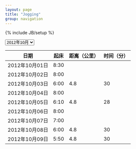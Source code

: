 ```yaml
---
layout: page
title: "Jogging"
group: navigation
---
```

{% include JB/setup %}
<script language="JavaScript"> 
<!-- 
var vis = 'j1210';
function change(){ 
		    vis=document.getElementById('jogging').value; 
			var j1209 = document.getElementById('j1209'); 
			var j1210 = document.getElementById('j1210');
			if(vis=='j1209'){ 
					j1209.style.display = 'block'; 
					j1210.style.display = 'none'; 
					vis = 'j1209';
			}else if(vis=='j1210'){ 
					j1209.style.display = 'none'; 
					j1210.style.display = 'block'; 
					vis = 'j1210'; 
			}else{ 
					j1209.style.display = 'none'; 
					j1210.style.display = 'block'; 
			} 
} 

//-->
</script>

<div id="selectbox">
<select id="jogging" onchange="change()">
<option value="j1209">2012年09月</option>
<option value="j1210" selected="selected">2012年10月</option>
</select>
</div>
<p />
<div id = "j1209" style = "display:none;">
<section class="jogging">
  <table>
    <thead>
	  <tr>
	    <th>日期</th>
	    <th>起床</th>
	    <th>距离（公里）</th>
	    <th>时间（分）</th>
	  </tr>
	</thead>
	<tbody>
	  <tr>
	    <td>2012年09月01日</td>
	    <td>5:45</td>
	    <td></td>
        <td></td>
	  </tr>
	  <tr>
	    <td>2012年09月02日</td>
	    <td>7:00</td>
	    <td></td>
        <td></td>
	  </tr>
	  <tr>
	    <td>2012年09月03日</td>
	    <td>5:00</td>
	    <td></td>
        <td></td>
	  </tr>
	  <tr>
	    <td>2012年09月04日</td>
	    <td>6:15</td>
	    <td>4.8</td>
        <td>30</td>
	  </tr>
	  <tr>
	    <td>2012年09月05日</td>
	    <td>5:30</td>
	    <td>4.5</td>
        <td>30</td>
	  </tr>
	  <tr>
	    <td>2012年09月06日</td>
	    <td>5:55</td>
	    <td>7.2</td>
        <td>50</td>
	  </tr>
	  <tr>
	    <td>2012年09月07日</td>
	    <td>6:05</td>
	    <td>4.8</td>
        <td>31</td>
	  </tr>
	  <tr>
	    <td>2012年09月08日</td>
	    <td>6:10</td>
	    <td>8.8</td>
        <td>60</td>
	  </tr>
	  <tr>
	    <td>2012年09月09日</td>
	    <td>5:40</td>
	    <td>6.0</td>
        <td>36</td>
	  </tr>
	  <tr>
	    <td>2012年09月10日</td>
	    <td>6:30</td>
	    <td></td>
        <td></td>
	  </tr>
	  <tr>
	    <td>2012年09月11日</td>
	    <td>5:50</td>
	    <td>5.2</td>
        <td>30</td>
	  </tr>
	  <tr>
	    <td>2012年09月12日</td>
	    <td>7:00</td>
	    <td>4.8</td>
        <td>30</td>
	  </tr>
	  <tr>
	    <td>2012年09月13日</td>
	    <td>5:35</td>
	    <td>4.0</td>
        <td>30</td>
	  </tr>
	  <tr>
	    <td>2012年09月14日</td>
	    <td>5:25</td>
	    <td>4.8</td>
        <td>30</td>
	  </tr>
	  <tr>
	    <td>2012年09月15日</td>
	    <td></td>
	    <td></td>
        <td></td>
	  </tr>
	  <tr>
	    <td>2012年09月16日</td>
	    <td>6:30</td>
	    <td></td>
        <td></td>
	  </tr>
	  <tr>
	    <td>2012年09月17日</td>
	    <td>6:00</td>
	    <td></td>
        <td></td>
	  </tr>
	  <tr>
	    <td>2012年09月18日</td>
	    <td>10:00</td>
	    <td></td>
        <td></td>
	  </tr>
	  <tr>
	    <td>2012年09月19日</td>
	    <td>7:00</td>
	    <td></td>
        <td></td>
	  </tr>
	  <tr>
	    <td>2012年09月20日</td>
	    <td>5:55</td>
	    <td></td>
        <td></td>
	  </tr>
	  <tr>
	    <td>2012年09月21日</td>
	    <td>5:25</td>
	    <td>5.6</td>
        <td>40</td>
	  </tr>
	  <tr>
	    <td>2012年09月22日</td>
	    <td>5:30</td>
	    <td>10.0</td>
        <td>70</td>
	  </tr>
	  <tr>
	    <td>2012年09月23日</td>
	    <td>6:30</td>
	    <td>4.8</td>
        <td>30</td>
	  </tr>
	  <tr>
	    <td>2012年09月24日</td>
	    <td>5:30</td>
	    <td>4.8</td>
        <td>30</td>
	  </tr>
	  <tr>
	    <td>2012年09月25日</td>
	    <td>6:45</td>
	    <td></td>
        <td></td>
	  </tr>
	  <tr>
	    <td>2012年09月26日</td>
	    <td>5:50</td>
	    <td>5.2</td>
        <td>30</td>
	  </tr>
	  <tr>
	    <td>2012年09月27日</td>
	    <td>6:30</td>
	    <td>5.2</td>
        <td>29</td>
	  </tr>
	  <tr>
	    <td>2012年09月28日</td>
	    <td>6:30</td>
	    <td></td>
        <td></td>
	  </tr>
	  <tr>
	    <td>2012年09月29日</td>
	    <td>6:20</td>
	    <td>10.0</td>
        <td>67</td>
	  </tr>
	  <tr>
	    <td>2012年09月30日</td>
	    <td>10:00</td>
	    <td></td>
        <td></td>
	  </tr>
	  <tr>
	    <td>2012年09月</td>
	    <td>6:20</td>
	    <td>100.5</td>
        <td>653</td>
	  </tr>
	</tbody>
  </table>
</section>
</div>

<div id = "j1210">
<section class="jogging">
  <table>
    <thead>
	  <tr>
	    <th>日期</th>
	    <th>起床</th>
	    <th>距离（公里）</th>
	    <th>时间（分）</th>
	  </tr>
	</thead>
	<tbody>
	  <tr>
	    <td>2012年10月01日</td>
	    <td>8:30</td>
	    <td></td>
        <td></td>
	  </tr>
	  <tr>
	    <td>2012年10月02日</td>
	    <td>8:00</td>
	    <td></td>
        <td></td>
	  </tr>
	  <tr>
	    <td>2012年10月03日</td>
	    <td>6:00</td>
	    <td>4.8</td>
        <td>30</td>
	  </tr>
	  <tr>
	    <td>2012年10月04日</td>
	    <td>8:00</td>
	    <td></td>
        <td></td>
	  </tr>
	  <tr>
	    <td>2012年10月05日</td>
	    <td>6:10</td>
	    <td>4.8</td>
        <td>28</td>
	  </tr>
	  <tr>
	    <td>2012年10月06日</td>
	    <td>8:00</td>
	    <td></td>
        <td></td>
	  </tr>
	  <tr>
	    <td>2012年10月07日</td>
	    <td>7:00</td>
	    <td></td>
        <td></td>
	  </tr>
	  <tr>
	    <td>2012年10月08日</td>
	    <td>6:00</td>
	    <td>4.8</td>
        <td>30</td>
	  </tr>
	  <tr>
	    <td>2012年10月09日</td>
	    <td>5:50</td>
	    <td>4.8</td>
        <td>30</td>
	  </tr>
    </tbody>
  </table>
</section>
</div>

